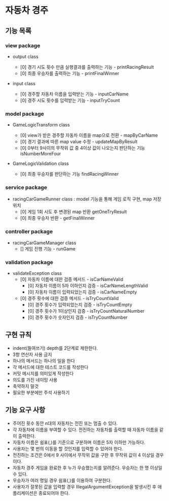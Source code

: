 # 자동차 경주
## 기능 목록
### view package
- output class
    + [0] 경기 시도 횟수 만큼 실행결과를 출력하는 기능 - printRacingResult
    + [0] 최종 우승자를 출력하는 기능 - printFinalWinner
  
- input class
    + [0] 경주할 자동차 이름을 입력받는 기능 - inputCarName
    + [0] 경주 시도 횟수를 입력받는 기능 - inputTryCount
  
### model package
- GameLogicTransform class
    + [0] view가 받은 경주할 자동차 이름을 map으로 전환 - mapByCarName
    + [0] 경기 결과에 따른 map value 수정 - updateMapByResult
    + [0] 0부터 9사이의 무작위 값 중 4이상 값이 나오는지 판단하는 기능 isNumberMoreFour
  
- GameLogicValidation class
    + [0] 최종 우승자를 판단하는 기능 findRacingWinner
  
### service package
- racingCarGameRunner class : model 기능을 통해 게임 로직 구현, map 저장 위치
    + [0] 게임 1회 시도 후 변경된 map 반환  getOneTryResult
    + [0] 최종 우승자 반환 - getFinalWinner

### controller package
- racingCarGameManager class
    + [] 게임 진행 기능 - runGame
  
### validation package
- validateException class
    + [0] 자동차 이름에 대한 검증 메서드 - isCarNameValid
      + [0] 자동차 이름이 5자 이하인지 검증 - isCarNameLengthValid
      + [0] 자동차 이름이 입력되었는지 검증 - isCarNameEmpty
   + [0] 경주 횟수에 대한 검증 메서드 - isTryCountValid
      + [0] 경주 횟수가 입력되었는지 검증 - isTryCountEmpty
      + [0] 경주 횟수가 1이상인지 검증 - isTryCountNaturalNumber
      + [0] 경주 횟수가 숫자인지 검증 - isTryCountNumber

  
## 구현 규칙
- indent(들여쓰기) depth를 2단계로 제한한다.
- 3항 연산자 사용 금지
- 하나의 메서드는 하나의 일을 한다
- 각 메서드에 대한 테스트 코드를 작성한다
- 커밋 메시지를 의미있게 작성한다
- 의도를 가진 네이밍 사용
- 축약하지 말것
- 필요한 부분에만 주석 사용하기

## 기능 요구 사항
- 주어진 횟수 동안 n대의 자동차는 전진 또는 멈출 수 있다.
- 각 자동차에 이름을 부여할 수 있다. 전진하는 자동차를 출력할 때 자동차 이름을 같이 출력한다.
- 자동차 이름은 쉼표(,)를 기준으로 구분하며 이름은 5자 이하만 가능하다.
- 사용자는 몇 번의 이동을 할 것인지를 입력할 수 있어야 한다.
- 전진하는 조건은 0에서 9 사이에서 무작위 값을 구한 후 무작위 값이 4 이상일 경우이다.
- 자동차 경주 게임을 완료한 후 누가 우승했는지를 알려준다. 우승자는 한 명 이상일 수 있다.
- 우승자가 여러 명일 경우 쉼표(,)를 이용하여 구분한다.
- 사용자가 잘못된 값을 입력할 경우 IllegalArgumentException을 발생시킨 후 애플리케이션은 종료되어야 한다.